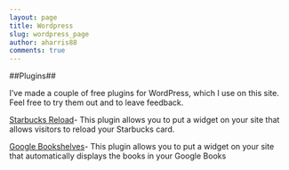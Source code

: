 ```yaml
---
layout: page
title: Wordpress
slug: wordpress_page
author: aharris88
comments: true
---
```


##Plugins##

I’ve made a couple of free plugins for WordPress, which I use on this site. Feel free to try them out and to leave feedback.

[Starbucks Reload](starbucks-reload-widget)- This plugin allows you to put a widget on your site that allows visitors to reload your Starbucks card.

[Google Bookshelves](google-bookshelves)- This plugin allows you to put a widget on your site that automatically displays the books in your Google Books